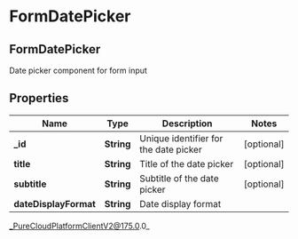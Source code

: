# FormDatePicker

## FormDatePicker
Date picker component for form input

## Properties

|Name | Type | Description | Notes|
|------------ | ------------- | ------------- | -------------|
| **_id** | **String** | Unique identifier for the date picker | [optional] |
| **title** | **String** | Title of the date picker | [optional] |
| **subtitle** | **String** | Subtitle of the date picker | [optional] |
| **dateDisplayFormat** | **String** | Date display format | |



_PureCloudPlatformClientV2@175.0.0_
